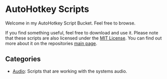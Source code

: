 # AutoHotkey Scripts
Welcome in my AutoHotkey Script Bucket. Feel free to browse.

If you find something useful, feel free to download and use it. Please note that these scripts are also licensed under the [MIT License](../LICENSE). You can find out more about it on the repositories [main page](../README.md).

## Categories
- [Audio](./Audio/): Scripts that are working with the systems audio.